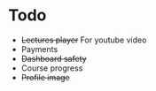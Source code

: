 # Todo

- ~~Lectures player~~ For youtube video
- Payments
- ~~Dashboard safety~~
- Course progress
- ~~Profile image~~
